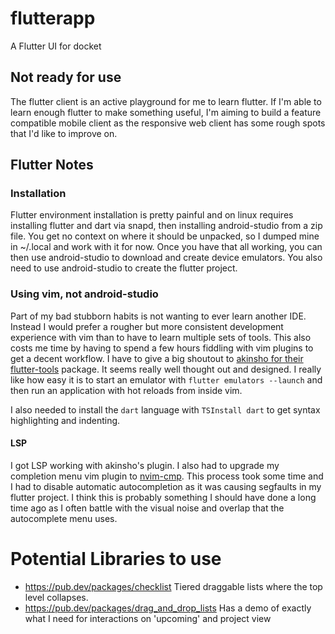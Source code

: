 # flutterapp

A Flutter UI for docket

## Not ready for use

The flutter client is an active playground for me to learn flutter. If I'm able
to learn enough flutter to make something useful, I'm aiming to build a feature
compatible mobile client as the responsive web client has some rough spots that
I'd like to improve on.

## Flutter Notes

### Installation

Flutter environment installation is pretty painful and on linux requires installing
flutter and dart via snapd, then installing android-studio from a zip file. You get no context on where it should be unpacked, so I dumped mine in ~/.local and work with it for now. Once you have that all working, you can then use android-studio to download and create device emulators. You also need to use android-studio to create the flutter project.

### Using vim, not android-studio

Part of my bad stubborn habits is not wanting to ever learn another IDE. Instead I would prefer a rougher but more consistent development experience with vim than to have to learn multiple sets of tools. This also costs me time by having to spend a few hours fiddling with vim plugins to get a decent workflow. I have to give a big shoutout to [akinsho for their flutter-tools](https://github.com/akinsho/flutter-tools.nvim) package. It seems really well thought out and designed. I really like how easy it is to start an emulator with `flutter emulators --launch` and then run an application with hot reloads from inside vim.

I also needed to install the `dart` language with `TSInstall dart` to get syntax highlighting and indenting.

#### LSP

I got LSP working with akinsho's plugin. I also had to upgrade my completion menu vim plugin to [nvim-cmp](https://github.com/hrsh7th/nvim-cmp). This process took some time and I had to disable automatic autocompletion as it was causing segfaults in my flutter project. I think this is probably something I should have done a long time ago as I often battle with the visual noise and overlap that the autocomplete menu uses.

# Potential Libraries to use

* https://pub.dev/packages/checklist Tiered draggable lists where the top level collapses.
* https://pub.dev/packages/drag_and_drop_lists Has a demo of exactly what I need for interactions on 'upcoming' and project view

